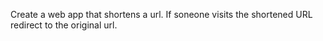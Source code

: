 Create a web app that shortens a url. If soneone visits the shortened URL redirect to the original url.